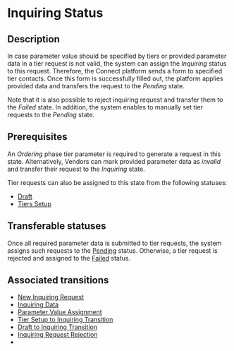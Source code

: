 # Inquiring Status
## Description
In case parameter value should be specified by tiers or provided parameter data in a tier request is not valid, the system can assign the *Inquiring* status to this request. Therefore, the Connect platform sends a form to specified tier contacts. Once this form is successfully filled out, the platform applies provided data and transfers the request to the *Pending* state.

Note that it is also possible to reject inquiring request and transfer them to the *Failed* state. In addition, the system enables to manually set tier requests to the *Pending* state.

## Prerequisites
An *Ordering* phase tier parameter is required to generate a request in this state. Alternatively, Vendors can mark provided parameter data as *invalid* and transfer their request to the *Inquiring* state.

Tier requests can also be assigned to this state from the following statuses:

* [Draft](s-a-draft.html)
* [Tiers Setup](s-c-tiers-setup.html)
## Transferable statuses
Once all required parameter data is submitted to tier requests, the system assigns such requests to the [Pending](s-b-pending.html) status. Otherwise, a tier request is rejected and assigned to the [Failed](s-f-failed.html) status.
## Associated transitions
* [New Inquiring Request](t-9-new-inquiring.html)
* [Inquiring Data](t-5-pend-inquiring.html)
* [Parameter Value Assignment](t-6-inq-pending.html) 
* [Tier Setup to Inquiring Transition](t-7-tier-inquiring.html) 
* [Draft to Inquiring Transition](t-11-draft-inquiring.html) 
* [Inquiring Request Rejection](t-13-inq-failed.html)
* 
